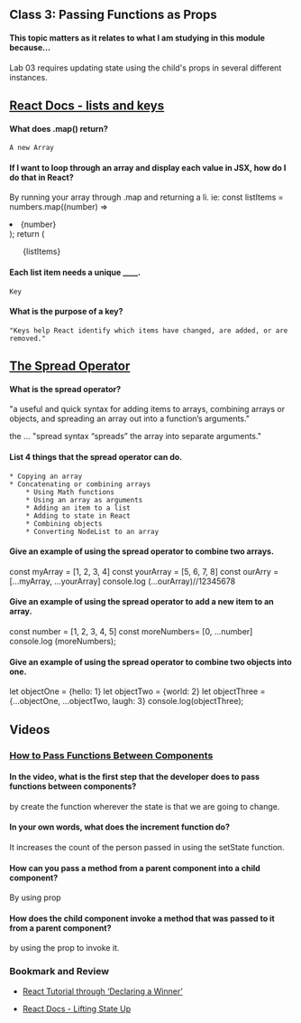 ## Class 3: Passing Functions as Props


#### This topic matters as it relates to what I am studying in this module because...
Lab 03 requires updating state using the child's props in several different instances. 


## [React Docs - lists and keys](https://reactjs.org/docs/lists-and-keys.html)

#### What does .map() return?
    A new Array

#### If I want to loop through an array and display each value in JSX, how do I do that in React?
By running your array through .map and returning a li. 
ie:
  const listItems = numbers.map((number) =>
    <li>{number}</li>
  );
  return (
    <ul>{listItems}</ul>


#### Each list item needs a unique ____.
    Key

#### What is the purpose of a key?
    "Keys help React identify which items have changed, are added, or are removed."

## [The Spread Operator](https://medium.com/coding-at-dawn/how-to-use-the-spread-operator-in-javascript-b9e4a8b06fab)

#### What is the spread operator?
"a useful and quick syntax for adding items to arrays, combining arrays or objects, and spreading an array out into a function’s arguments."

the ... "spread syntax “spreads” the array into separate arguments."

#### List 4 things that the spread operator can do.
    * Copying an array
    * Concatenating or combining arrays
        * Using Math functions
        * Using an array as arguments
        * Adding an item to a list
        * Adding to state in React
        * Combining objects
        * Converting NodeList to an array


#### Give an example of using the spread operator to combine two arrays.
const myArray = [1, 2, 3, 4]
const yourArray = [5, 6, 7, 8]
const ourArry = [...myArray, ...yourArray]
console.log (...ourArray)//12345678

#### Give an example of using the spread operator to add a new item to an array.
const number = [1, 2, 3, 4, 5]
const moreNumbers= [0, ...number]
console.log (moreNumbers);

#### Give an example of using the spread operator to combine two objects into one.

let objectOne = {hello: 1}
let objectTwo = {world: 2}
let objectThree = {...objectOne, ...objectTwo, laugh: 3}
console.log(objectThree);

## Videos

### [How to Pass Functions Between Components](https://www.youtube.com/watch?v=c05OL7XbwXU)

#### In the video, what is the first step that the developer does to pass functions between components?
by create the function wherever the state is that we are going to change.


#### In your own words, what does the increment function do?
It increases the count of the person passed in using the setState function.

#### How can you pass a method from a parent component into a child component?
By using prop

#### How does the child component invoke a method that was passed to it from a parent component?
 by using the prop to invoke it. 

### Bookmark and Review

* [React Tutorial through ‘Declaring a Winner’](https://reactjs.org/tutorial/tutorial.html)

* [React Docs - Lifting State Up](https://reactjs.org/docs/lifting-state-up.html)
